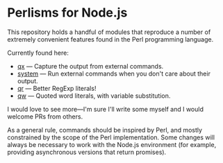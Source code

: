 # Perlisms for Node.js

This repository holds a handful of modules that reproduce a number of
extremely convenient features found in the Perl programming language.

Currently found here:

* [qx](qx#readme) — Capture the output from external commands.
* [system](system#readme) — Run external commands when you don't care about their output.
* [qr](qr#readme) — Better RegExp literals!
* [qw](https://github.com/iarna/node-qw#readme) — Quoted word literals, with variable substitution.

I would love to see more—I'm sure I'll write some myself and I would welcome
PRs from others.

As a general rule, commands should be inspired by Perl, and mostly
constrained by the scope of the Perl implementation.  Some changes will
always be necessary to work with the Node.js environment (for example,
providing asynchronous versions that return promises).
